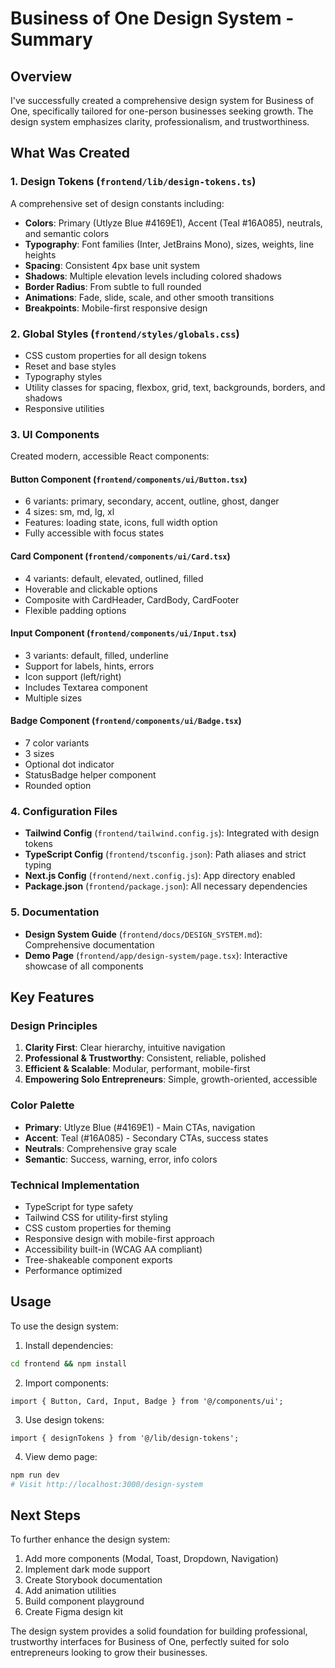 # Business of One Design System - Summary

## Overview

I've successfully created a comprehensive design system for Business of One, specifically tailored for one-person businesses seeking growth. The design system emphasizes clarity, professionalism, and trustworthiness.

## What Was Created

### 1. **Design Tokens** (`frontend/lib/design-tokens.ts`)
A comprehensive set of design constants including:
- **Colors**: Primary (Utlyze Blue #4169E1), Accent (Teal #16A085), neutrals, and semantic colors
- **Typography**: Font families (Inter, JetBrains Mono), sizes, weights, line heights
- **Spacing**: Consistent 4px base unit system
- **Shadows**: Multiple elevation levels including colored shadows
- **Border Radius**: From subtle to full rounded
- **Animations**: Fade, slide, scale, and other smooth transitions
- **Breakpoints**: Mobile-first responsive design

### 2. **Global Styles** (`frontend/styles/globals.css`)
- CSS custom properties for all design tokens
- Reset and base styles
- Typography styles
- Utility classes for spacing, flexbox, grid, text, backgrounds, borders, and shadows
- Responsive utilities

### 3. **UI Components** 
Created modern, accessible React components:

#### **Button Component** (`frontend/components/ui/Button.tsx`)
- 6 variants: primary, secondary, accent, outline, ghost, danger
- 4 sizes: sm, md, lg, xl
- Features: loading state, icons, full width option
- Fully accessible with focus states

#### **Card Component** (`frontend/components/ui/Card.tsx`)
- 4 variants: default, elevated, outlined, filled
- Hoverable and clickable options
- Composite with CardHeader, CardBody, CardFooter
- Flexible padding options

#### **Input Component** (`frontend/components/ui/Input.tsx`)
- 3 variants: default, filled, underline
- Support for labels, hints, errors
- Icon support (left/right)
- Includes Textarea component
- Multiple sizes

#### **Badge Component** (`frontend/components/ui/Badge.tsx`)
- 7 color variants
- 3 sizes
- Optional dot indicator
- StatusBadge helper component
- Rounded option

### 4. **Configuration Files**
- **Tailwind Config** (`frontend/tailwind.config.js`): Integrated with design tokens
- **TypeScript Config** (`frontend/tsconfig.json`): Path aliases and strict typing
- **Next.js Config** (`frontend/next.config.js`): App directory enabled
- **Package.json** (`frontend/package.json`): All necessary dependencies

### 5. **Documentation**
- **Design System Guide** (`frontend/docs/DESIGN_SYSTEM.md`): Comprehensive documentation
- **Demo Page** (`frontend/app/design-system/page.tsx`): Interactive showcase of all components

## Key Features

### Design Principles
1. **Clarity First**: Clear hierarchy, intuitive navigation
2. **Professional & Trustworthy**: Consistent, reliable, polished
3. **Efficient & Scalable**: Modular, performant, mobile-first
4. **Empowering Solo Entrepreneurs**: Simple, growth-oriented, accessible

### Color Palette
- **Primary**: Utlyze Blue (#4169E1) - Main CTAs, navigation
- **Accent**: Teal (#16A085) - Secondary CTAs, success states
- **Neutrals**: Comprehensive gray scale
- **Semantic**: Success, warning, error, info colors

### Technical Implementation
- TypeScript for type safety
- Tailwind CSS for utility-first styling
- CSS custom properties for theming
- Responsive design with mobile-first approach
- Accessibility built-in (WCAG AA compliant)
- Tree-shakeable component exports
- Performance optimized

## Usage

To use the design system:

1. Install dependencies:
```bash
cd frontend && npm install
```

2. Import components:
```tsx
import { Button, Card, Input, Badge } from '@/components/ui';
```

3. Use design tokens:
```tsx
import { designTokens } from '@/lib/design-tokens';
```

4. View demo page:
```bash
npm run dev
# Visit http://localhost:3000/design-system
```

## Next Steps

To further enhance the design system:
1. Add more components (Modal, Toast, Dropdown, Navigation)
2. Implement dark mode support
3. Create Storybook documentation
4. Add animation utilities
5. Build component playground
6. Create Figma design kit

The design system provides a solid foundation for building professional, trustworthy interfaces for Business of One, perfectly suited for solo entrepreneurs looking to grow their businesses.